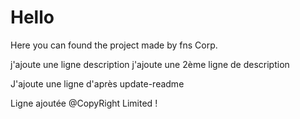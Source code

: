 # Hello
Here you can found the project made by fns Corp.

j'ajoute une ligne description
j'ajoute une 2ème ligne de description

J'ajoute une ligne d'après update-readme

Ligne ajoutée
@CopyRight Limited !
